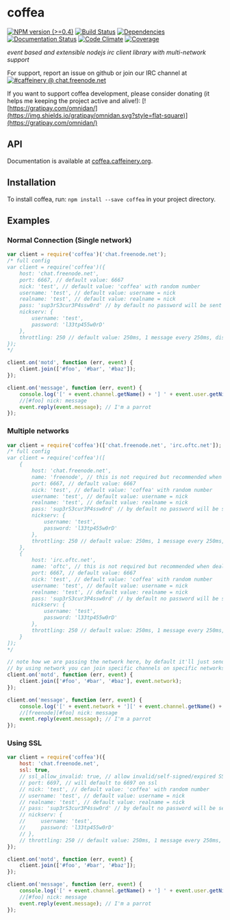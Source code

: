 # coffea

[![NPM version (>=0.4)](https://img.shields.io/npm/v/coffea.svg?style=flat-square)](https://www.npmjs.com/package/coffea) [![Build Status](https://img.shields.io/travis/caffeinery/coffea/master.svg?style=flat-square)](https://travis-ci.org/caffeinery/coffea) [![Dependencies](https://img.shields.io/david/caffeinery/coffea.svg?style=flat-square)](https://david-dm.org/caffeinery/coffea) [![Documentation Status](https://readthedocs.org/projects/coffea/badge/?style=flat-square&version=latest)](https://readthedocs.org/projects/coffea/?badge=latest) [![Code Climate](https://img.shields.io/codeclimate/github/caffeinery/coffea.svg?style=flat-square)](https://codeclimate.com/github/caffeinery/coffea) [![Coverage](https://img.shields.io/coveralls/caffeinery/coffea.svg?style=flat-square)](https://coveralls.io/r/caffeinery/coffea)

_event based and extensible nodejs irc client library with multi-network support_

For support, report an issue on github or join our IRC channel at [![#caffeinery @ chat.freenode.net](https://img.shields.io/badge/IRC-irc.freenode.net%23caffeinery-00a8ff.svg?style=flat-square)](https://webchat.freenode.net/?channels=%23caffeinery&uio=d4)

If you want to support coffea development, please consider donating (it helps me keeping the project active and alive!): [![https://gratipay.com/omnidan/](https://img.shields.io/gratipay/omnidan.svg?style=flat-square)](https://gratipay.com/omnidan/)

## API

Documentation is available at [coffea.caffeinery.org](https://coffea.caffeinery.org/en/latest/).


## Installation

To install coffea, run: `npm install --save coffea` in your project directory.


## Examples
### Normal Connection (Single network)
```javascript
var client = require('coffea')('chat.freenode.net');
/* full config
var client = require('coffea')({
    host: 'chat.freenode.net',
    port: 6667, // default value: 6667
    nick: 'test', // default value: 'coffea' with random number
    username: 'test', // default value: username = nick
    realname: 'test', // default value: realname = nick
    pass: 'sup3rS3cur3P4ssw0rd' // by default no password will be sent
    nickserv: {
        username: 'test',
        password: 'l33tp455w0rD'
    },
    throttling: 250 // default value: 250ms, 1 message every 250ms, disable by setting to false
});
*/

client.on('motd', function (err, event) {
    client.join(['#foo', '#bar', '#baz']);
});

client.on('message', function (err, event) {
    console.log('[' + event.channel.getName() + '] ' + event.user.getNick() + ': ' + event.message);
    //[#foo] nick: message
    event.reply(event.message); // I'm a parrot
});
```

### Multiple networks
```javascript
var client = require('coffea')(['chat.freenode.net', 'irc.oftc.net']);
/* full config
var client = require('coffea')([
    {
        host: 'chat.freenode.net',
        name: 'freenode', // this is not required but recommended when dealing with multiple networks, by default a numeric id will be assigned
        port: 6667, // default value: 6667
        nick: 'test', // default value: 'coffea' with random number
        username: 'test', // default value: username = nick
        realname: 'test', // default value: realname = nick
        pass: 'sup3rS3cur3P4ssw0rd' // by default no password will be sent
        nickserv: {
            username: 'test',
            password: 'l33tp455w0rD'
        },
        throttling: 250 // default value: 250ms, 1 message every 250ms, disable by setting to false
    },
    {
        host: 'irc.oftc.net',
        name: 'oftc', // this is not required but recommended when dealing with multiple networks, by default a numeric id will be assigned
        port: 6667, // default value: 6667
        nick: 'test', // default value: 'coffea' with random number
        username: 'test', // default value: username = nick
        realname: 'test', // default value: realname = nick
        pass: 'sup3rS3cur3P4ssw0rd' // by default no password will be sent
        nickserv: {
            username: 'test',
            password: 'l33tp455w0rD'
        },
        throttling: 250 // default value: 250ms, 1 message every 250ms, disable by setting to false
    }
]);
*/

// note how we are passing the network here, by default it'll just send to all networks
// by using network you can join specific channels on specific networks
client.on('motd', function (err, event) {
    client.join(['#foo', '#bar', '#baz'], event.network);
});

client.on('message', function (err, event) {
    console.log('[' + event.network + '][' + event.channel.getName() + '] ' + event.user.getNick() + ': ' + event.message);
    //[freenode][#foo] nick: message
    event.reply(event.message); // I'm a parrot
});
```

### Using SSL
```javascript
var client = require('coffea')({
    host: 'chat.freenode.net',
    ssl: true,
    // ssl_allow_invalid: true, // allow invalid/self-signed/expired SSL certs - default value: false
    // port: 6697, // will default to 6697 on ssl
    // nick: 'test', // default value: 'coffea' with random number
    // username: 'test', // default value: username = nick
    // realname: 'test', // default value: realname = nick
    // pass: 'sup3rS3cur3P4ssw0rd' // by default no password will be sent
    // nickserv: {
    //     username: 'test',
    //     password: 'l33tp455w0rD'
    // },
    // throttling: 250 // default value: 250ms, 1 message every 250ms, disable by setting to false
});

client.on('motd', function (err, event) {
    client.join(['#foo', '#bar', '#baz']);
});

client.on('message', function (err, event) {
    console.log('[' + event.channel.getName() + '] ' + event.user.getNick() + ': ' + event.message);
    //[#foo] nick: message
    event.reply(event.message); // I'm a parrot
});
```
